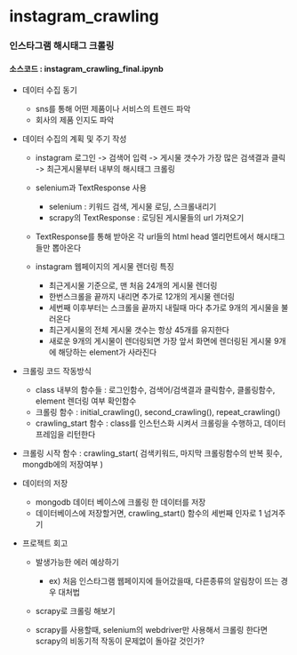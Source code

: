 # instagram_crawling


### 인스타그램 해시태그 크롤링 

#### 소스코드 : instagram_crawling_final.ipynb

- 데이터 수집 동기 
    - sns를 통해 어떤 제품이나 서비스의 트렌드 파악
    - 회사의 제품 인지도 파악
    
    
    
- 데이터 수집의 계획 및 주기 작성
    - instagram 로그인 -> 검색어 입력 -> 게시물 갯수가 가장 많은 검색결과 클릭 -> 최근게시물부터 내부의 해시태그 크롤링
    
    - selenium과 TextResponse 사용
        - selenium : 키워드 검색, 게시물 로딩, 스크롤내리기 
        - scrapy의 TextResponse  : 로딩된 게시물들의 url 가져오기
        
    - TextResponse를 통해 받아온 각 url들의 html head 엘리먼트에서 해시태그들만 뽑아온다
    
    - instagram 웹페이지의 게시물 렌더링 특징
        - 최근게시물 기준으로, 맨 처음 24개의 게시물 렌더링
        - 한번스크롤을 끝까지 내리면 추가로 12개의 게시물 렌더링
        - 세번째 이후부터는 스크롤을 끝까지 내릴때 마다 추가로 9개의 게시물을 불러온다
        - 최근게시물의 전체 게시물 갯수는 항상 45개를 유지한다
        - 새로운 9개의 게시물이 렌더링되면 가장 앞서 화면에 렌더링된 게시물 9개에 해당하는 element가 사라진다
        
        
    
- 크롤링 코드 작동방식
    - class 내부의 함수들 : 로그인함수, 검색어/검색결과 클릭함수, 클롤링함수, element 렌더링 여부 확인함수
    - 크롤링 함수 : initial_crawling(), second_crawling(), repeat_crawling()
    - crawling_start 함수 : class를 인스턴스화 시켜서 크롤링을 수행하고, 데이터프레임을 리턴한다
    
    

- 크롤링 시작 함수 : crawling_start( 검색키워드, 마지막 크롤링함수의 반복 횟수, mongdb에의 저장여부 )


    
- 데이터의 저장
    - mongodb 데이터 베이스에 크롤링 한 데이터를 저장
    - 데이터베이스에 저장할거면, crawling_start() 함수의 세번째 인자로 1 넘겨주기
    
    
    
- 프로젝트 회고
    - 발생가능한 에러 예상하기
        - ex) 처음 인스타그램 웹페이지에 들어갔을때, 다른종류의 알림창이 뜨는 경우 대처법
        
    - scrapy로 크롤링 해보기
    - scrapy를 사용할때, selenium의 webdriver만 사용해서 크롤링 한다면 scrapy의 비동기적 작동이 문제없이 돌아갈 것인가?
    
    
    
    